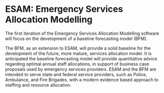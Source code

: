 # ESAM: Emergency Services Allocation Modelling

The first iteration of the Emergency Services Allocation Modelling software will focus on the development of a baseline forecasting model (BFM). 

The BFM, as an extension to ESAM, will provide a solid baseline for the development of the future, more mature, services allocation model. It is anticipated the baseline forecasting model will provide quantitative advice regarding optimal annual staff allocations, in support of business case proposals used by emergency services providers. ESAM and the BFM are intended to serve state and federal service providers, such as Police, Ambulance, and Fire Brigades, with a modern evidence based approach to staffing and resource allocation. 
